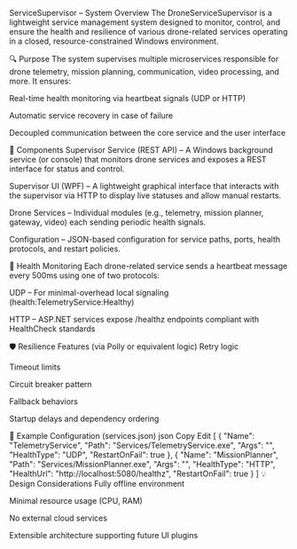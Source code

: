 ServiceSupervisor – System Overview
The DroneServiceSupervisor is a lightweight service management system designed to monitor, control, and ensure the health and resilience of various drone-related services operating in a closed, resource-constrained Windows environment.

🔍 Purpose
The system supervises multiple microservices responsible for drone telemetry, mission planning, communication, video processing, and more. It ensures:

Real-time health monitoring via heartbeat signals (UDP or HTTP)

Automatic service recovery in case of failure

Decoupled communication between the core service and the user interface

🧩 Components
Supervisor Service (REST API) – A Windows background service (or console) that monitors drone services and exposes a REST interface for status and control.

Supervisor UI (WPF) – A lightweight graphical interface that interacts with the supervisor via HTTP to display live statuses and allow manual restarts.

Drone Services – Individual modules (e.g., telemetry, mission planner, gateway, video) each sending periodic health signals.

Configuration – JSON-based configuration for service paths, ports, health protocols, and restart policies.

📡 Health Monitoring
Each drone-related service sends a heartbeat message every 500ms using one of two protocols:

UDP – For minimal-overhead local signaling (health:TelemetryService:Healthy)

HTTP – ASP.NET services expose /healthz endpoints compliant with HealthCheck standards

🛡️ Resilience Features (via Polly or equivalent logic)
Retry logic

Timeout limits

Circuit breaker pattern

Fallback behaviors

Startup delays and dependency ordering

💾 Example Configuration (services.json)
json
Copy
Edit
[
  {
    "Name": "TelemetryService",
    "Path": "Services/TelemetryService.exe",
    "Args": "",
    "HealthType": "UDP",
    "RestartOnFail": true
  },
  {
    "Name": "MissionPlanner",
    "Path": "Services/MissionPlanner.exe",
    "Args": "",
    "HealthType": "HTTP",
    "HealthUrl": "http://localhost:5080/healthz",
    "RestartOnFail": true
  }
]
💡 Design Considerations
Fully offline environment

Minimal resource usage (CPU, RAM)

No external cloud services

Extensible architecture supporting future UI plugins
